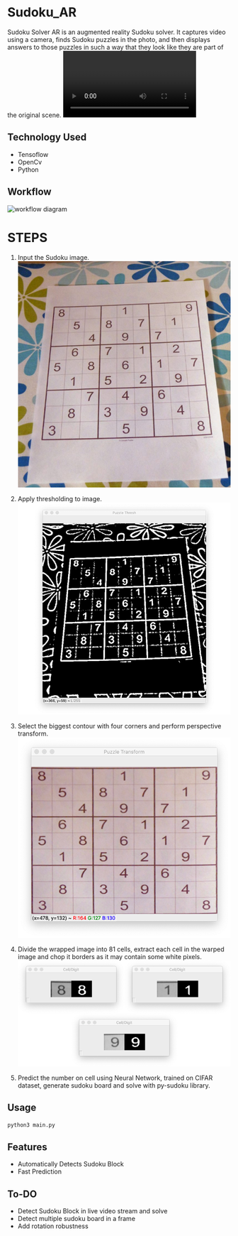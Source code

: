 # Sudoku_AR

Sudoku Solver AR is an augmented reality Sudoku solver. It captures video using a camera, finds Sudoku puzzles in the photo, and then displays answers to those puzzles in such a way that they look like they are part of the original scene.
![Video](media/video.mp4)

## Technology Used

 - Tensoflow
 - OpenCv
 - Python

## Workflow
![workflow diagram](https://www.pyimagesearch.com/wp-content/uploads/2020/08/opencv_sudoku_puzzle_steps.png)


# STEPS 
 1. Input the Sudoku image.
![input_image](/media/2.jpg)

 2. Apply thresholding to image.
![thresh_image](media/3.png)

 3. Select the biggest contour with four corners and perform perspective transform.
![warped_image](media/4.png) 

 4. Divide the wrapped image into 81 cells, extract each cell in the warped image and chop it borders as it may contain some white pixels.  
![digit_image](media/5.png)
 
 5. Predict the number on cell using Neural Network, trained on CIFAR dataset, generate sudoku board and solve with py-sudoku library.


## Usage

`python3 main.py` 

## Features

-   Automatically Detects Sudoku Block
-  Fast Prediction

## To-DO

- Detect Sudoku Block in live video stream and solve
- Detect multiple sudoku board in a frame
- Add rotation robustness

